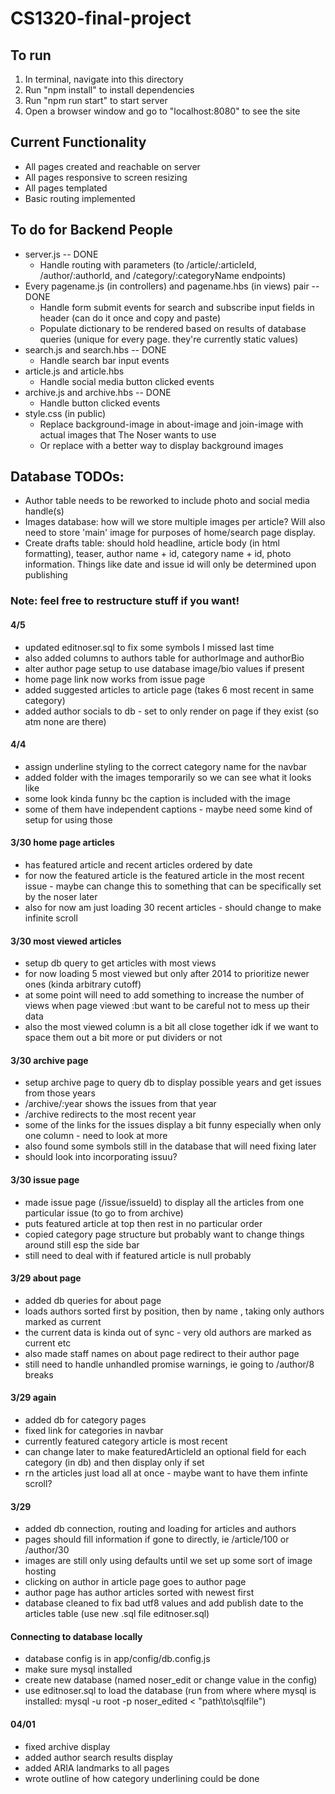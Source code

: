 # CS1320-final-project

## To run
1. In terminal, navigate into this directory
2. Run "npm install" to install dependencies
3. Run "npm run start" to start server
4. Open a browser window and go to "localhost:8080" to see the site

## Current Functionality
- All pages created and reachable on server
- All pages responsive to screen resizing
- All pages templated
- Basic routing implemented

## To do for Backend People
- server.js -- DONE
    - Handle routing with parameters (to /article/:articleId, /author/:authorId, and /category/:categoryName endpoints)
- Every pagename.js (in controllers) and pagename.hbs (in views) pair -- DONE
    - Handle form submit events for search and subscribe input fields in header (can do it once and copy and paste)
    - Populate dictionary to be rendered based on results of database queries (unique for every page. they're currently static values)
- search.js and search.hbs -- DONE
    - Handle search bar input events
- article.js and article.hbs
    - Handle social media button clicked events
- archive.js and archive.hbs -- DONE
    - Handle button clicked events
- style.css (in public)
    - Replace background-image in about-image and join-image with actual images that The Noser wants to use
    - Or replace with a better way to display background images

## Database TODOs:
- Author table needs to be reworked to include photo and social media handle(s)
- Images database: how will we store multiple images per article? Will also need to store 'main' image for purposes of home/search page display.
- Create drafts table: should hold headline, article body (in html formatting), teaser, author name + id, category name + id, photo information. Things like date and issue id will only be determined upon publishing

### Note: feel free to restructure stuff if you want!

#### 4/5 
- updated editnoser.sql to fix some symbols I missed last time
- also added columns to authors table for authorImage and authorBio
- alter author page setup to use database image/bio values if present
- home page link now works from issue page
- added suggested articles to article page (takes 6 most recent in same category)
- added author socials to db - set to only render on page if they exist (so atm none are there)

#### 4/4 
- assign underline styling to the correct category name for the navbar
- added folder with the images temporarily so we can see what it looks like
- some look kinda funny bc the caption is included with the image
- some of them have independent captions - maybe need some kind of setup for using those

#### 3/30 home page articles
- has featured article and recent articles ordered by date
- for now the featured article is the featured article in the most recent issue - maybe can change this to something that can be specifically set by the noser later
- also for now am just loading 30 recent articles - should change to make infinite scroll

#### 3/30 most viewed articles
- setup db query to get articles with most views
- for now loading 5 most viewed but only after 2014 to prioritize newer ones (kinda arbitrary cutoff)
- at some point will need to add something to increase the number of views when page viewed :but want to be careful not to mess up their data
- also the most viewed column is a bit all close together idk if we want to space them out a bit more or put dividers or not

#### 3/30 archive page
- setup archive page to query db to display possible years and get issues from those years
- /archive/:year shows the issues from that year
- /archive redirects to the most recent year
- some of the links for the issues display a bit funny especially when only one column - need to look at more
- also found some symbols still in the database that will need fixing later
- should look into incorporating issuu?

#### 3/30 issue page
- made issue page (/issue/issueId) to display all the articles from one particular issue (to go to from archive)
- puts featured article at top then rest in no particular order
- copied category page structure but probably want to change things around still esp the side bar
- still need to deal with if featured article is null probably

#### 3/29 about page
- added db queries for about page
- loads authors sorted first by position, then by name , taking only authors marked as current
- the current data is kinda out of sync - very old authors are marked as current etc
- also made staff names on about page redirect to their author page
- still need to handle unhandled promise warnings, ie going to /author/8 breaks

#### 3/29 again
- added db for category pages
- fixed link for categories in navbar
- currently featured category article is most recent 
- can change later to make featuredArticleId an optional field for each category (in db) and then display only if set
- rn the articles just load all at once - maybe want to have them infinte scroll?

#### 3/29
- added db connection, routing and loading for articles and authors
- pages should fill information if gone to directly, ie /article/100 or /author/30
- images are still only using defaults until we set up some sort of image hosting
- clicking on author in article page goes to author page
- author page has author articles sorted with newest first
- database cleaned to fix bad utf8 values and add publish date to the articles table (use new .sql file editnoser.sql)

#### Connecting to database locally
- database config is in app/config/db.config.js
- make sure mysql installed
- create new database (named noser_edit or change value in the config)
- use editnoser.sql to load the database (run from where where mysql is installed: mysql -u root -p noser_edited < "path\to\sqlfile")

#### 04/01
- fixed archive display
- added author search results display
- added ARIA landmarks to all pages
- wrote outline of how category underlining could be done
